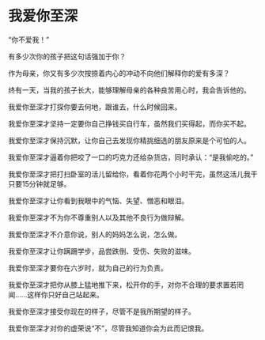 # 我爱你至深

“你不爱我！” 

有多少次你的孩子把这句话强加于你？ 

作为母亲，你又有多少次按捺着内心的冲动不向他们解释你的爱有多深？ 

终有一天，当我的孩子长大，能够理解母亲的各种良苦用心时，我会告诉他的。 

我爱你至深才打探你要去何地，跟谁去，什么时候回来。 

我爱你至深才坚持一定要你自己挣钱买自行车，虽然我们买得起，而你买不起。 

我爱你至深才保持沉默，让你自己去发现你精挑细选的朋友原来是个可怕的人。 

我爱你至深才逼着你把咬了一口的巧克力还给杂货店，同时承认：“是我偷吃的。” 

我爱你至深才把打扫卧室的活儿留给你，看着你花两个小时干完，虽然这活儿我干只要15分钟就足够。 

我爱你至深才让你看到我眼中的气恼、失望、憎恶和眼泪。 

我爱你至深才不为你不尊重别人以及其他不良行为做辩解。 

我爱你至深才不介意你说，别人的妈妈怎么说，怎么做。 

我爱你至深才让你蹒跚学步，品尝跌倒、受伤、失败的滋味。 

我爱你至深才要你在六岁时，就为自己的行为负责。 

我爱你至深才把你从膝上猛地推下来，松开你的手，对你不合理的要求置若罔闻……这样你只好自己站起来。 

我爱你至深才接受你现在的样子，尽管不是我所期望的样子。 

我爱你至深才对你的虚荣说“不”，尽管我知道你会为此而记恨我。
